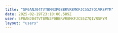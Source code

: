 ```yaml
---
title: "SP0ANJ04TVTBMN3P0BBRVR8MKFJC55Z7Q1VRSPYM"
date: 2025-02-19T23:10:06.589Z
user: SP0ANJ04TVTBMN3P0BBRVR8MKFJC55Z7Q1VRSPYM
layout: "users"
---
```

    